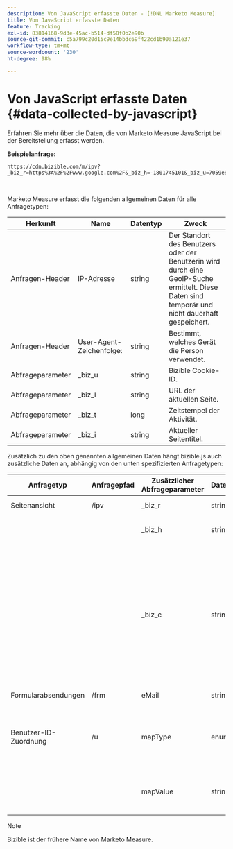 ```yaml
---
description: Von JavaScript erfasste Daten - [!DNL Marketo Measure]
title: Von JavaScript erfasste Daten
feature: Tracking
exl-id: 83814168-9d3e-45ac-b514-df58f0b2e90b
source-git-commit: c5a799c20d15c9e14bbdc69f422cd1b90a121e37
workflow-type: tm+mt
source-wordcount: '230'
ht-degree: 98%

---
```


# Von JavaScript erfasste Daten {#data-collected-by-javascript}

Erfahren Sie mehr über die Daten, die von Marketo Measure JavaScript bei der Bereitstellung erfasst werden.

**Beispielanfrage:**

```
https://cdn.bizible.com/m/ipv?_biz_r=https%3A%2F%2Fwww.google.com%2F&_biz_h=-1801745101&_biz_u=7059e81415f34f7bbaf40fe32fdcba21&_biz_s=8cbeed&_biz_l=https%3A%2F%2Fwww.zendesk.com%2Fservice%2F&_biz_t=1676483822155&_biz_i=Customer%20service%20software%20for%20the%20best%20customer%20experiences%20%7C%20Zendesk&_biz_n=0&rnd=235938&cdn_o=a&_biz_z=1676483822155
```

<br>

Marketo Measure erfasst die folgenden allgemeinen Daten für alle Anfragetypen:

<table>
<thead>
  <tr>
    <th>Herkunft</th>
    <th>Name</th>
    <th>Datentyp</th>
    <th>Zweck</th>
  </tr>
</thead>
<tbody>
  <tr>
    <td>Anfragen-Header</td>
    <td>IP-Adresse</td>
    <td>string</td>
    <td>Der Standort des Benutzers oder der Benutzerin wird durch eine GeoIP-Suche ermittelt. Diese Daten sind temporär und nicht dauerhaft gespeichert.</td>
  </tr>
  <tr>
    <td>Anfragen-Header</td>
    <td>User-Agent-Zeichenfolge:</td>
    <td>string</td>
    <td>Bestimmt, welches Gerät die Person verwendet.</td>
  </tr>
  <tr>
    <td>Abfrageparameter</td>
    <td>_biz_u</td>
    <td>string</td>
    <td>Bizible Cookie-ID.</td>
  </tr>
  <tr>
    <td>Abfrageparameter</td>
    <td>_biz_l</td>
    <td>string</td>
    <td>URL der aktuellen Seite.</td>
  </tr>
  <tr>
    <td>Abfrageparameter</td>
    <td>_biz_t</td>
    <td>long</td>
    <td>Zeitstempel der Aktivität.</td>
  </tr>
  <tr>
    <td>Abfrageparameter</td>
    <td>_biz_i</td>
    <td>string</td>
    <td>Aktueller Seitentitel.</td>
  </tr>
</tbody>
</table>

Zusätzlich zu den oben genannten allgemeinen Daten hängt bizible.js auch zusätzliche Daten an, abhängig von den unten spezifizierten Anfragetypen:

<table>
<thead>
  <tr>
    <th>Anfragetyp</th>
    <th>Anfragepfad</th>
    <th>Zusätzlicher Abfrageparameter</th>
    <th>Datentyp</th>
    <th>Zweck</th>
  </tr>
</thead>
<tbody>
  <tr>
    <td>Seitenansicht</td>
    <td>/ipv</td>
    <td>_biz_r</td>
    <td>string</td>
    <td>URL der Referrer-Seite.</td>
  </tr>
  <tr>
    <td></td>
    <td></td>
    <td>_biz_h</td>
    <td>string</td>
    <td>Die Bildschirmauflösung des Hash-Clients.</td>
  </tr>
  <tr>
    <td></td>
    <td></td>
    <td>_biz_c</td>
    <td>string</td>
    <td>Optionaler Parameter. Wenn dieser Parameter vorhanden ist, zeigt er an, dass der Mandant bizible.js so konfiguriert, dass vor dem Tracking auf das Einverständnis der Person gewartet wird, und dass bizible.js ihr Einverständnis für das Tracking erhalten hat.</td>
  </tr>
  <tr>
    <td>Formularabsendungen</td>
    <td>/frm</td>
    <td>eMail</td>
    <td>string</td>
    <td>E-Mail-Adresse in einfachem Text.</td>
  </tr>
  <tr>
    <td>Benutzer-ID-Zuordnung</td>
    <td>/u</td>
    <td>mapType</td>
    <td>enum</td>
    <td>Welche Art von Benutzer-ID-Zuordnung bizible.js erkannt hat (Marketo Munchkin-ID und Adobe ECID)</td>
  </tr>
  <tr>
    <td></td>
    <td></td>
    <td>mapValue</td>
    <td>string</td>
    <td>Der tatsächliche Cookie-ID-Wert des Drittanbieters der oben genannten Integration.</td>
  </tr>
</tbody>
</table>

>[!NOTE]
>
>Bizible ist der frühere Name von Marketo Measure.
